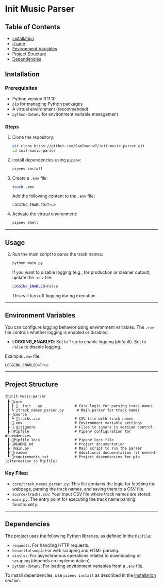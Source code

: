 
# Init Music Parser

## Table of Contents
- [Installation](#installation)
- [Usage](#usage)
- [Environment Variables](#environment-variables)
- [Project Structure](#project-structure)
- [Dependencies](#dependencies)

## Installation

### Prerequisites
- Python version 3.11.10
- `pip` for managing Python packages
- A virtual environment (recommended)
- `python-dotenv` for environment variable management

### Steps

1. Clone the repository:
   ```bash
   git clone https://github.com/SamIvanov7/init-music-parser.git
   cd init-music-parser
   ```

2. Install dependencies using `pipenv`:
   ```bash
   pipenv install
   ```

3. Create a `.env` file:
   ```bash
   touch .env
   ```

   Add the following content to the `.env` file:
   ```
   LOGGING_ENABLED=True
   ```

4. Activate the virtual environment:
   ```bash
   pipenv shell
   ```

---

## Usage

2. Run the main script to parse the track names:
   ```bash
   python main.py
   ```

   If you want to disable logging (e.g., for production or cleaner output), update the `.env` file:
   ```bash
   LOGGING_ENABLED=False
   ```

   This will turn off logging during execution.

---

## Environment Variables

You can configure logging behavior using environment variables. The `.env` file controls whether logging is enabled or disabled.

- **LOGGING_ENABLED**: Set to `True` to enable logging (default). Set to `False` to disable logging.

Example `.env` file:
```
LOGGING_ENABLED=True
```

---

## Project Structure

```
📦init-music-parser
 ┣ 📂core
 ┃ ┣ 📜__init__.py               # Core logic for parsing track names
 ┃ ┗ 📜track_names_parser.py      # Main parser for track names
 ┣ 📂source
 ┃ ┗ 📜tracks.csv                # CSV file with track names
 ┣ 📜.env                        # Environment variable settings
 ┣ 📜.gitignore                  # Files to ignore in version control
 ┣ 📜Pipfile                     # Pipenv configuration for dependencies
 ┣ 📜Pipfile.lock                # Pipenv lock file
 ┣ 📜README.md                   # Project documentation
 ┣ 📜main.py                     # Main script to run the parser
 ┣ 📜readme                      # Additional documentation (if needed)
 ┗ 📜requirements.txt            # Project dependencies for pip (alternative to Pipfile)
```

### Key Files:
- `core/track_names_parser.py`: This file contains the logic for fetching the webpage, parsing the track names, and saving them to a CSV file.
- `source/tracks.csv`: Your input CSV file where track names are stored.
- `main.py`: The entry point for executing the track name parsing functionality.

---

## Dependencies

The project uses the following Python libraries, as defined in the `Pipfile`:

- `requests`: For handling HTTP requests.
- `beautifulsoup4`: For web scraping and HTML parsing.
- `aioslsk`: For asynchronous operations related to downloading or scraping (depends on implementation).
- `python-dotenv`: For loading environment variables from a `.env` file.

To install dependencies, use `pipenv install` as described in the [Installation](#installation) section.
